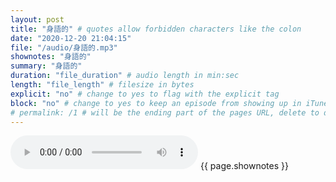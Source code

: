 ```yaml
---
layout: post
title: "身語的" # quotes allow forbidden characters like the colon
date: "2020-12-20 21:04:15"
file: "/audio/身語的.mp3"
shownotes: "身語的"
summary: "身語的"
duration: "file_duration" # audio length in min:sec
length: "file_length" # filesize in bytes
explicit: "no" # change to yes to flag with the explicit tag
block: "no" # change to yes to keep an episode from showing up in iTunes
# permalink: /1 # will be the ending part of the pages URL, delete to default to the title
---
```


<audio controls>
<source src="{{site.url}}{{site.baseurl}}{{ page.file }}" type="audio/x-mp3">
Your browser does not support the audio element.
</audio>
{{ page.shownotes }}
